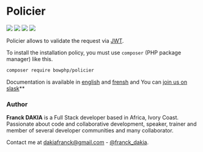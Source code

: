 # Policier

<a href="https://bowphp.github.io/docs/policier" title="docs"><img src="https://img.shields.io/badge/docs-read%20docs-blue.svg?style=flat-square"/></a>
<a href="https://packagist.org/packages/bowphp/policier" title="version"><img src="https://img.shields.io/packagist/v/bowphp/policier.svg?style=flat-square"/></a>
<a href="https://github.com/bowphp/policier/blob/master/LICENSE" title="license"><img src="https://img.shields.io/github/license/mashape/apistatus.svg?style=flat-square"/></a>
<a href="https://travis-ci.org/bowphp/policier" title="Travis branch"><img src="https://img.shields.io/travis/bowphp/policier/master.svg?style=flat-square"/></a>

Policier allows to validate the request via [JWT](https://jwt.io).

To install the installation policy, you must use `composer` (PHP package manager) like this.

```bash
composer require bowphp/policier
```

Documentation is available in [english](./docs/en.md) and [frensh](./docs/fr.md) and You can [join us on slask](https://join.slack.com/t/bowphp/shared_invite/enQtNzMxOTQ0MTM2ODM5LTQ3MWQ3Mzc1NDFiNDYxMTAyNzBkNDJlMTgwNDJjM2QyMzA2YTk4NDYyN2NiMzM0YTZmNjU1YjBhNmJjZThiM2Q)**

### Author

**Franck DAKIA** is a Full Stack developer based in Africa, Ivory Coast. Passionate about code and collaborative development, speaker, trainer and member of several developer communities and many collaborator.

Contact me at [dakiafranck@gmail.com](mailto:dakiafranck@gmail.com) - [@franck_dakia](https://twitter.com/franck_dakia).